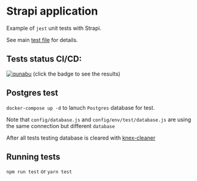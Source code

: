 # Strapi application

Example of `jest` unit tests with Strapi.

See main [test file](tests/app.test.js) for details.

## Tests status CI/CD:

[![qunabu](https://circleci.com/gh/qunabu/strapi-unit-test-example.svg?style=shield)](https://circleci.com/gh/qunabu/strapi-unit-test-example) (click the badge to see the results)

## Postgres test

`docker-compose up -d` to lanuch `Postgres` database for test.

Note that `config/database.js` and `config/env/test/database.js` are using the same connection but different `database`

After all tests testing database is cleared with [knex-cleaner](https://github.com/steven-ferguson/knex-cleaner)

## Running tests

`npm run test` or `yarn test`

